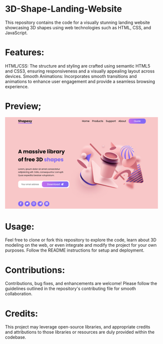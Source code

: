 # 3D-Shape-Landing-Website
This repository contains the code for a visually stunning landing website showcasing 3D shapes using web technologies such as HTML, CSS, and JavaScript.

# Features:
HTML/CSS: The structure and styling are crafted using semantic HTML5 and CSS3, ensuring responsiveness and a visually appealing layout across devices.
Smooth Animations: Incorporates smooth transitions and animations to enhance user engagement and provide a seamless browsing experience.

# Preview;
![landingpage](https://github.com/SANJAYSS-SRM-26/3D-Shape-Landing-Website/blob/main/preview%20(4).png)
# Usage:
Feel free to clone or fork this repository to explore the code, learn about 3D modeling on the web, or even integrate and modify the project for your own purposes. Follow the README instructions for setup and deployment.

# Contributions:
Contributions, bug fixes, and enhancements are welcome! Please follow the guidelines outlined in the repository's contributing file for smooth collaboration.

# Credits:
This project may leverage open-source libraries, and appropriate credits and attributions to those libraries or resources are duly provided within the codebase.
